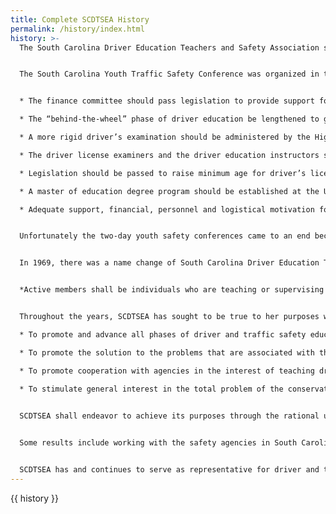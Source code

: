 ```yaml
---
title: Complete SCDTSEA History
permalink: /history/index.html
history: >-
  The South Carolina Driver Education Teachers and Safety Association started in 1936. The early history of the organization is based upon recollections of memories of various persons; there is no definite documental verification of the herein stated facts. Sgt. Billy Fallaw (later Captain), SCDMV Traffic Safety Education, was an early leader of driver and traffic safety education for South Carolina and the feeling is he was most instrumental in organizing the traffic safety education association.


  The South Carolina Youth Traffic Safety Conference was organized in the spring of 1954 in Columbia. This was under the sponsorship of the South Carolina Driver Education Teachers and Safety Association in cooperation with the South Carolina State Department of Education, the South Carolina Highway Department, the American Automobile Association, the Carolina Motor Club, the Five Point Civitan Club, and the Motor Transportation Association of South Carolina, Inc. Adults that gave themselves for successful conferences were Sgt. Billy Fallaw of the South Carolina Highway Department, Mrs. Florence Burch of Spartanburg High School, Ms. Ella Hope of Rock Hill High School and Mr. Jerry Garrett of School District Five Anderson. The initial conference listed delegates from 37 schools. In 1957 Mr. Lonnie L. Dunlap of the State Department of Education joined the other pioneers in giving the much needed adult leadership. The youth organized a Student Safety Association and came up with great resolutions throughout the years, such as the following:


  * The finance committee should pass legislation to provide support for driver education. All high schools should have a quality driver education program available to students (1958).

  * The “behind-the-wheel” phase of driver education be lengthened to give students more actual driving instruction with a qualified instructor. Each car should have a safety check each year and each driver be re-examined periodically (1959).

  * A more rigid driver’s examination should be administered by the Highway Department or allow qualified driver education instructors to administer the examination (1960).

  * The driver license examiners and the driver education instructors should meet and discuss problems of mutual concern (1964).

  * Legislation should be passed to raise minimum age for driver’s license to 18, except for those who have completed a state approved driver’s education course (1965).

  * A master of education degree program should be established at the University of South Carolina for driver education instructors (1970).

  * Adequate support, financial, personnel and logistical motivation for teachers of driver education and principals should be ensured by the district superintendent (1971).


  Unfortunately the two-day youth safety conferences came to an end because of troubling times and also brought the youth association and conferences to an end.


  In 1969, there was a name change of South Carolina Driver Education Teachers and Safety Association to South Carolina Driver and Traffic Safety Education Association. More commercial driver training schools were forming and a constitutional change was made to better represent all teaching in high schools or commercial schools. It reads:


  *Active members shall be individuals who are teaching or supervising driver and traffic safety education in high schools; commercial driver training school instructors licensed by the South Caroling Department of Motor Vehicles; safety education teachers and supervisors; and college, university, or state personnel working directly with driver and traffic safety education in the state of South Carolina. Only active members and involved active members who have retired may vote and hold office in this organization.*


  Throughout the years, SCDTSEA has sought to be true to her purposes which are:

  * To promote and advance all phases of driver and traffic safety education in K-12 schools, commercial schools, colleges, universities, and the general public in South Carolina

  * To promote the solution to the problems that are associated with the teaching of driver and traffic safety education

  * To promote cooperation with agencies in the interest of teaching driver and traffic safety to students in the state of South Carolina

  * To stimulate general interest in the total problem of the conservation of human life, particularly as related to vehicular and pedestrian safety
  

  SCDTSEA shall endeavor to achieve its purposes through the rational use of such materials, conferences, and dissemination of materials as are necessary to improve teaching in this field, and other activities as may be deemed essential and appropriate.


  Some results include working with the safety agencies in South Carolina; instrumental in increasing the high school teacher preparation courses to 12 semester hours; provided newsletters to state driver and traffic safety colleagues and now having a website; coordinated a state Operation Driver Excellence Contest for high schools driver education students (unfortunately Am Vets-Dodge no longer sponsors such a contest); teachers going with students to the National Safety Program Conference for years; lobbying for safety issues like having a texting law; providing a state conference; etc.


  SCDTSEA has and continues to serve as representative for driver and traffic safety education, advances the cause of safety and education for all individuals, promotes professional excellence along with the basic importance of the safety educator in the learning process, protects the rights of safety educators and advances their interests and welfare to fulfill an important need: to provide an organization whereby the ideals of good citizenship and driver and traffic safety education may be developed.
---
```

{{ history }}